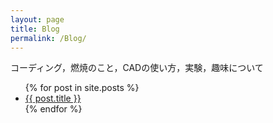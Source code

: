 ```yaml
---
layout: page
title: Blog
permalink: /Blog/
---
```


コーディング，燃焼のこと，CADの使い方，実験，趣味について
<ul>
  {% for post in site.posts %}
    <li>
      <a href="{{ post.url }}">{{ post.title }}</a>
    </li>
  {% endfor %}
</ul>
